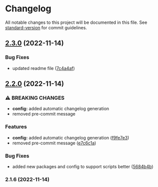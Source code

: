 # Changelog

All notable changes to this project will be documented in this file. See [standard-version](https://github.com/conventional-changelog/standard-version) for commit guidelines.

## [2.3.0](https://github.com/mokkapps/changelog-generator-demo/compare/v2.2.0...v2.3.0) (2022-11-14)


### Bug Fixes

* updated readme file ([7c4a4af](https://github.com/mokkapps/changelog-generator-demo/commits/7c4a4af4a0175c496fd2e1cad16b1471c9edcd3c))

## [2.2.0](https://github.com/mokkapps/changelog-generator-demo/compare/v2.1.6...v2.2.0) (2022-11-14)


### ⚠ BREAKING CHANGES

* **config:** added automatic changelog generation
* removed pre-commit message

### Features

* **config:** added automatic changelog generation ([f9fe7e3](https://github.com/mokkapps/changelog-generator-demo/commits/f9fe7e3853e4850be0d434db1838e1e807c0a29a))
* removed pre-commit message ([e7c6c1a](https://github.com/mokkapps/changelog-generator-demo/commits/e7c6c1a3855501ed9ae748b1094d2a01c97351fa))


### Bug Fixes

* added new packages and config to support scripts better ([5684b4b](https://github.com/mokkapps/changelog-generator-demo/commits/5684b4bf77fd581656518f3061afa4f7be23ff4b))

### 2.1.6 (2022-11-14)
